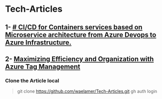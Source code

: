 # Tech-Articles


## 1- [# CI/CD for Containers services based on Microservice architecture from Azure Devops to Azure Infrastructure.](DevOps%20CI%20CD%20for%20container%20to%20App%20service/README.md)

## 2- [Maximizing Efficiency and Organization with Azure Tag Management](<Azure Tags management/README.md>)

### Clone the Article local
> git clone https://github.com/waelamer/Tech-Articles.git
> gh auth login